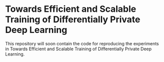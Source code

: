 # Towards Efficient and Scalable Training of Differentially Private Deep Learning

This repository will soon contain the code for reproducing the experiments in Towards Efficient and Scalable Training of Differentially Private Deep Learning.
